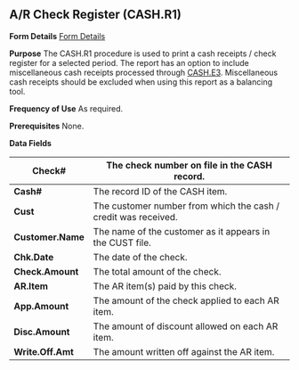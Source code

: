 ## A/R Check Register (CASH.R1)
<PageHeader />

**Form Details**
[Form Details](../CASH-R1-1/README.md)

**Purpose**
The CASH.R1 procedure is used to print a cash receipts / check register for a
selected period. The report has an option to include miscellaneous cash
receipts processed through [CASH.E3](../CASH-E3/README.md). Miscellaneous cash receipts
should be excluded when using this report as a balancing tool.

**Frequency of Use**
As required.

**Prerequisites**
None.

**Data Fields**

| **Check#**        | The check number on file in the CASH record.                   |
| ----------------- | -------------------------------------------------------------- |
| **Cash#**         | The record ID of the CASH item.                                |
| **Cust**          | The customer number from which the cash / credit was received. |
| **Customer.Name** | The name of the customer as it appears in the CUST file.       |
| **Chk.Date**      | The date of the check.                                         |
| **Check.Amount**  | The total amount of the check.                                 |
| **AR.Item**       | The AR item(s) paid by this check.                             |
| **App.Amount**    | The amount of the check applied to each AR item.               |
| **Disc.Amount**   | The amount of discount allowed on each AR item.                |
| **Write.Off.Amt** | The amount written off against the AR item.                    |

<badge text= "Version 8.10.57 " vertical="middle" />

<PageFooter />
